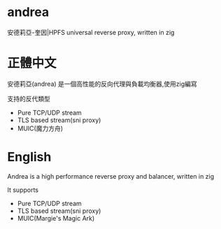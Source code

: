 # andrea
安德莉亞-奎因|HPFS universal reverse proxy, written in zig

# 正體中文

安德莉亞(andrea) 是一個高性能的反向代理與負載均衡器,使用zig編寫

支持的反代類型

- Pure TCP/UDP stream
- TLS based stream(sni proxy)
- MUIC(魔力方舟)

# English

Andrea is a high performance reverse proxy and balancer, written in zig

It supports

- Pure TCP/UDP stream
- TLS based stream(sni proxy)
- MUIC(Margie's Magic Ark)